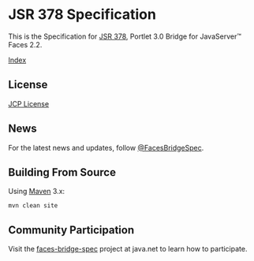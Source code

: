# JSR 378 Specification

This is the Specification for [JSR 378](https://www.jcp.org/en/jsr/detail?id=378), Portlet 3.0 Bridge for
JavaServer&trade; Faces 2.2.

[Index](src/site/markdown/index.md)

## License

[JCP License](LICENSE.txt)

## News

For the latest news and updates, follow [@FacesBridgeSpec](https://twitter.com/FacesBridgeSpec).

## Building From Source

Using [Maven](https://maven.apache.org/) 3.x:

	mvn clean site

## Community Participation

Visit the [faces-bridge-spec](https://java.net/projects/faces-bridge-spec) project at java.net to learn how to
participate.